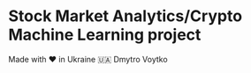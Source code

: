 # Stock Market Analytics/Crypto Machine Learning project 


Made with ❤️ in Ukraine 🇺🇦 Dmytro Voytko